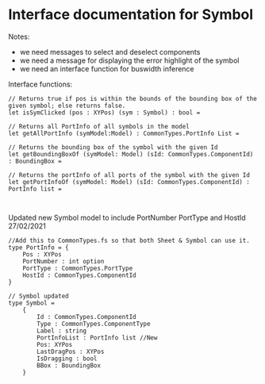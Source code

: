 # Interface documentation for Symbol

Notes: 
- we need messages to select and deselect components
- we need a message for displaying the error highlight of the symbol
- we need an interface function for buswidth inference

Interface functions: 

```
// Returns true if pos is within the bounds of the bounding box of the given symbol; else returns false.
let isSymClicked (pos : XYPos) (sym : Symbol) : bool =

// Returns all PortInfo of all symbols in the model
let getAllPortInfo (symModel:Model) : CommonTypes.PortInfo List =

// Returns the bounding box of the symbol with the given Id
let getBoundingBoxOf (symModel: Model) (sId: CommonTypes.ComponentId) : BoundingBox =

// Returns the portInfo of all ports of the symbol with the given Id
let getPortInfoOf (symModel: Model) (sId: CommonTypes.ComponentId) : PortInfo list =

    
```
Updated new Symbol model to include PortNumber PortType and HostId 27/02/2021
```
//Add this to CommonTypes.fs so that both Sheet & Symbol can use it.
type PortInfo = {
    Pos : XYPos
    PortNumber : int option
    PortType : CommonTypes.PortType
    HostId : CommonTypes.ComponentId 
}

// Symbol updated
type Symbol =
    {
        Id : CommonTypes.ComponentId
        Type : CommonTypes.ComponentType 
        Label : string
        PortInfoList : PortInfo list //New
        Pos: XYPos
        LastDragPos : XYPos
        IsDragging : bool
        BBox : BoundingBox
    }
```
